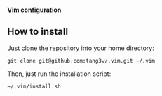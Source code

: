 #### Vim configuration

How to install
--------------

Just clone the repository into your home directory:

    git clone git@github.com:tang3w/.vim.git ~/.vim

Then, just run the installation script:

    ~/.vim/install.sh

